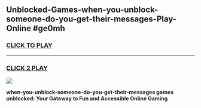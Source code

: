 
## Unblocked-Games-when-you-unblock-someone-do-you-get-their-messages-Play-Online #ge0mh
<h3>
<a href="https://news.freeplayer.one?title=when-you-unblock-someone-do-you-get-their-messages&ref=3">CLICK TO PLAY</a></h3>
<hr>

<h3>
<a href="https://news.freeplayer.one?title=when-you-unblock-someone-do-you-get-their-messages&ref=3">CLICK 2 PLAY</a>
  
</h3>

<a href="https://news.freeplayer.one?title=when-you-unblock-someone-do-you-get-their-messages&ref=3"><img src="https://clearcache.store/games.png"></a>


**when-you-unblock-someone-do-you-get-their-messages games unblocked: Your Gateway to Fun and Accessible Online Gaming**
